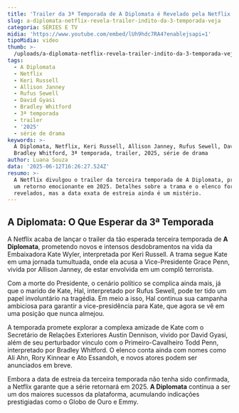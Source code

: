 ```yaml
---
title: 'Trailer da 3ª Temporada de A Diplomata é Revelado pela Netflix: Saiba Tudo'
slug: a-diplomata-netflix-revela-trailer-indito-da-3-temporada-veja
categoria: SÉRIES E TV
midia: 'https://www.youtube.com/embed/lUh9hdc7RA4?enablejsapi=1'
tipoMidia: video
thumb: >-
  /uploads/a-diplomata-netflix-revela-trailer-indito-da-3-temporada-veja-thumb.png
tags:
  - A Diplomata
  - Netflix
  - Keri Russell
  - Allison Janney
  - Rufus Sewell
  - David Gyasi
  - Bradley Whitford
  - 3ª temporada
  - trailer
  - '2025'
  - série de drama
keywords: >-
  A Diplomata, Netflix, Keri Russell, Allison Janney, Rufus Sewell, David Gyasi,
  Bradley Whitford, 3ª temporada, trailer, 2025, série de drama
author: Luana Souza
data: '2025-06-12T16:26:27.524Z'
resumo: >-
  A Netflix divulgou o trailer da terceira temporada de A Diplomata, prometendo
  um retorno emocionante em 2025. Detalhes sobre a trama e o elenco foram
  revelados, mas a data exata de estreia ainda é um mistério.
---
```


## A Diplomata: O Que Esperar da 3ª Temporada

A Netflix acaba de lançar o trailer da tão esperada terceira temporada de **A Diplomata**, prometendo novos e intensos desdobramentos na vida da Embaixadora Kate Wyler, interpretada por Keri Russell. A trama segue Kate em uma jornada tumultuada, onde ela acusa a Vice-Presidente Grace Penn, vivida por Allison Janney, de estar envolvida em um complô terrorista.

Com a morte do Presidente, o cenário político se complica ainda mais, já que o marido de Kate, Hal, interpretado por Rufus Sewell, pode ter tido um papel involuntário na tragédia. Em meio a isso, Hal continua sua campanha ambiciosa para garantir a vice-presidência para Kate, que agora se vê em uma posição que nunca almejou.

A temporada promete explorar a complexa amizade de Kate com o Secretário de Relações Exteriores Austin Dennison, vivido por David Gyasi, além de seu perturbador vínculo com o Primeiro-Cavalheiro Todd Penn, interpretado por Bradley Whitford. O elenco conta ainda com nomes como Ali Ahn, Rory Kinnear e Ato Essandoh, e novos atores podem ser anunciados em breve.

Embora a data de estreia da terceira temporada não tenha sido confirmada, a Netflix garante que a série retornará em 2025. **A Diplomata** continua a ser um dos maiores sucessos da plataforma, acumulando indicações prestigiadas como o Globo de Ouro e Emmy.
